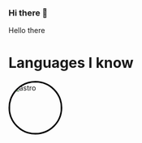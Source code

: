 ### Hi there 👋

<p>Hello there</p>

<h1>Languages I know</h1>

<img src="https://ih1.redbubble.net/image.4120771399.2973/raf,360x360,075,t,fafafa:ca443f4786.jpg" alt="astro"
    class="image" />

<style>
    .image {
        border-radius: 100%;
        object-fit: cover;
        border: 3px solid black;
        height: 100px;
        width: 100px;
    }
</style>
